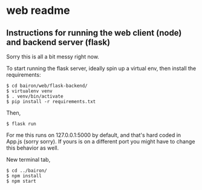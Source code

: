 # web readme
## Instructions for running the web client (node) and backend server (flask)

Sorry this is all a bit messy right now.

To start running the flask server, ideally spin up a virtual env, then install
the requirements:

```
$ cd bairon/web/flask-backend/
$ virtualenv venv
$ . venv/bin/activate
$ pip install -r requirements.txt
```

Then,

```
$ flask run
```

For me this runs on 127.0.0.1:5000 by default, and that's hard coded in App.js
(sorry sorry). If yours is on a different port you might have to change this
behavior as well.

New terminal tab,

```
$ cd ../bairon/
$ npm install
$ npm start
```

